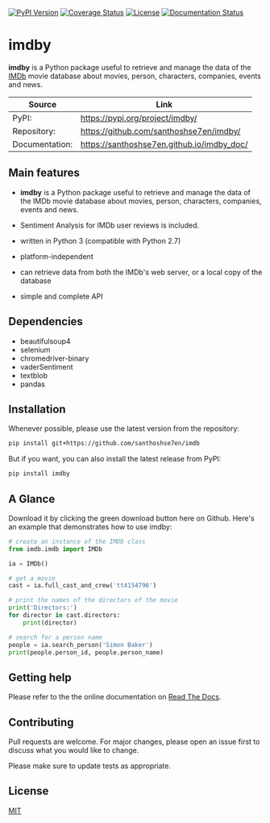 [![PyPI Version](https://img.shields.io/pypi/v/imdby.svg)](https://pypi.org/project/imdby)
[![Coverage Status](https://coveralls.io/repos/github/santhoshse7en/imdby/badge.svg?branch=master)](https://coveralls.io/github/santhoshse7en/imdby?branch=master)
[![License](https://img.shields.io/pypi/l/imdby.svg)](https://pypi.python.org/pypi/imdby/)
[![Documentation Status](https://readthedocs.org/projects/pip/badge/?version=latest&style=flat)](https://santhoshse7en.github.io/imdby_doc)

# imdby

**imdby** is a Python package useful to retrieve and manage the data of the [IMDb](https://www.imdb.com/) movie database about movies, person, characters, companies, events and news.

| Source         | Link                                       |
| ---            |  ---                                       |
| PyPI:          | https://pypi.org/project/imdby/            |
| Repository:    | https://github.com/santhoshse7en/imdby/    |
| Documentation: | https://santhoshse7en.github.io/imdby_doc/ |

## Main features

* **imdby** is a Python package useful to retrieve and manage the data of the IMDb movie database about movies, person, characters, companies, events and news. 

- Sentiment Analysis for IMDb user reviews is included.

- written in Python 3 (compatible with Python 2.7)

- platform-independent

- can retrieve data from both the IMDb's web server, or a local copy of the database

- simple and complete API


## Dependencies

* beautifulsoup4
* selenium
* chromedriver-binary
* vaderSentiment
* textblob
* pandas

## Installation

Whenever possible, please use the latest version from the repository:

```bash
pip install git+https://github.com/santhoshse7en/imdb
```

But if you want, you can also install the latest release from PyPI:

```bash
pip install imdby
```

## A Glance

Download it by clicking the green download button here on Github. Here's an example that demonstrates how to use imdby:

```python
# create an instance of the IMDb class
from imdb.imdb import IMDb

ia = IMDb()

# get a movie
cast = ia.full_cast_and_crew('tt4154796')

# print the names of the directors of the movie
print('Directors:')
for director in cast.directors:
    print(director)

# search for a person name
people = ia.search_person('Simon Baker')
print(people.person_id, people.person_name)
```

## Getting help
Please refer to the the online documentation on [Read The Docs](https://imdby.readthedocs.io/).

## Contributing
Pull requests are welcome. For major changes, please open an issue first to discuss what you would like to change.

Please make sure to update tests as appropriate.

## License
[MIT](https://choosealicense.com/licenses/mit/)
